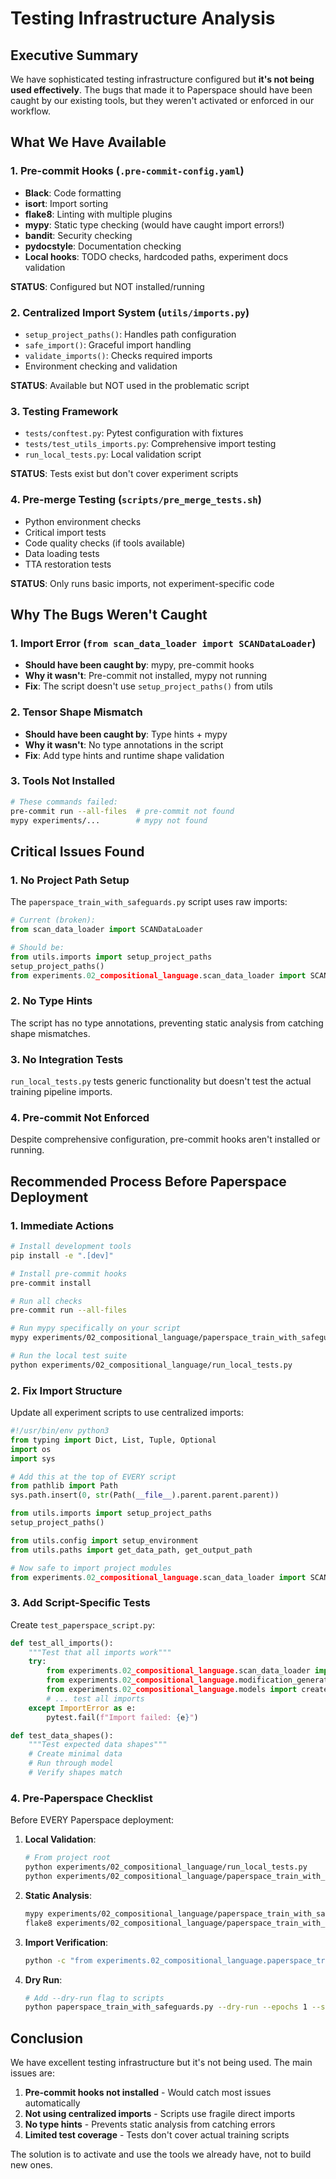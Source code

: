# Testing Infrastructure Analysis

## Executive Summary

We have sophisticated testing infrastructure configured but **it's not being used effectively**. The bugs that made it to Paperspace should have been caught by our existing tools, but they weren't activated or enforced in our workflow.

## What We Have Available

### 1. **Pre-commit Hooks** (`.pre-commit-config.yaml`)
- **Black**: Code formatting
- **isort**: Import sorting
- **flake8**: Linting with multiple plugins
- **mypy**: Static type checking (would have caught import errors!)
- **bandit**: Security checking
- **pydocstyle**: Documentation checking
- **Local hooks**: TODO checks, hardcoded paths, experiment docs validation

**STATUS**: Configured but NOT installed/running

### 2. **Centralized Import System** (`utils/imports.py`)
- `setup_project_paths()`: Handles path configuration
- `safe_import()`: Graceful import handling
- `validate_imports()`: Checks required imports
- Environment checking and validation

**STATUS**: Available but NOT used in the problematic script

### 3. **Testing Framework**
- `tests/conftest.py`: Pytest configuration with fixtures
- `tests/test_utils_imports.py`: Comprehensive import testing
- `run_local_tests.py`: Local validation script

**STATUS**: Tests exist but don't cover experiment scripts

### 4. **Pre-merge Testing** (`scripts/pre_merge_tests.sh`)
- Python environment checks
- Critical import tests
- Code quality checks (if tools available)
- Data loading tests
- TTA restoration tests

**STATUS**: Only runs basic imports, not experiment-specific code

## Why The Bugs Weren't Caught

### 1. **Import Error** (`from scan_data_loader import SCANDataLoader`)
- **Should have been caught by**: mypy, pre-commit hooks
- **Why it wasn't**: Pre-commit not installed, mypy not running
- **Fix**: The script doesn't use `setup_project_paths()` from utils

### 2. **Tensor Shape Mismatch**
- **Should have been caught by**: Type hints + mypy
- **Why it wasn't**: No type annotations in the script
- **Fix**: Add type hints and runtime shape validation

### 3. **Tools Not Installed**
```bash
# These commands failed:
pre-commit run --all-files  # pre-commit not found
mypy experiments/...        # mypy not found
```

## Critical Issues Found

### 1. **No Project Path Setup**
The `paperspace_train_with_safeguards.py` script uses raw imports:
```python
# Current (broken):
from scan_data_loader import SCANDataLoader

# Should be:
from utils.imports import setup_project_paths
setup_project_paths()
from experiments.02_compositional_language.scan_data_loader import SCANDataLoader
```

### 2. **No Type Hints**
The script has no type annotations, preventing static analysis from catching shape mismatches.

### 3. **No Integration Tests**
`run_local_tests.py` tests generic functionality but doesn't test the actual training pipeline imports.

### 4. **Pre-commit Not Enforced**
Despite comprehensive configuration, pre-commit hooks aren't installed or running.

## Recommended Process Before Paperspace Deployment

### 1. **Immediate Actions**
```bash
# Install development tools
pip install -e ".[dev]"

# Install pre-commit hooks
pre-commit install

# Run all checks
pre-commit run --all-files

# Run mypy specifically on your script
mypy experiments/02_compositional_language/paperspace_train_with_safeguards.py

# Run the local test suite
python experiments/02_compositional_language/run_local_tests.py
```

### 2. **Fix Import Structure**
Update all experiment scripts to use centralized imports:
```python
#!/usr/bin/env python3
from typing import Dict, List, Tuple, Optional
import os
import sys

# Add this at the top of EVERY script
from pathlib import Path
sys.path.insert(0, str(Path(__file__).parent.parent.parent))

from utils.imports import setup_project_paths
setup_project_paths()

from utils.config import setup_environment
from utils.paths import get_data_path, get_output_path

# Now safe to import project modules
from experiments.02_compositional_language.scan_data_loader import SCANDataLoader
```

### 3. **Add Script-Specific Tests**
Create `test_paperspace_script.py`:
```python
def test_all_imports():
    """Test that all imports work"""
    try:
        from experiments.02_compositional_language.scan_data_loader import SCANDataLoader
        from experiments.02_compositional_language.modification_generator import ModificationGenerator
        from experiments.02_compositional_language.models import create_baseline_seq2seq
        # ... test all imports
    except ImportError as e:
        pytest.fail(f"Import failed: {e}")

def test_data_shapes():
    """Test expected data shapes"""
    # Create minimal data
    # Run through model
    # Verify shapes match
```

### 4. **Pre-Paperspace Checklist**
Before EVERY Paperspace deployment:

1. **Local Validation**:
   ```bash
   # From project root
   python experiments/02_compositional_language/run_local_tests.py
   python experiments/02_compositional_language/paperspace_train_with_safeguards.py --test-mode
   ```

2. **Static Analysis**:
   ```bash
   mypy experiments/02_compositional_language/paperspace_train_with_safeguards.py
   flake8 experiments/02_compositional_language/paperspace_train_with_safeguards.py
   ```

3. **Import Verification**:
   ```bash
   python -c "from experiments.02_compositional_language.paperspace_train_with_safeguards import *"
   ```

4. **Dry Run**:
   ```bash
   # Add --dry-run flag to scripts
   python paperspace_train_with_safeguards.py --dry-run --epochs 1 --samples 100
   ```

## Conclusion

We have excellent testing infrastructure but it's not being used. The main issues are:

1. **Pre-commit hooks not installed** - Would catch most issues automatically
2. **Not using centralized imports** - Scripts use fragile direct imports
3. **No type hints** - Prevents static analysis from catching errors
4. **Limited test coverage** - Tests don't cover actual training scripts

The solution is to activate and use the tools we already have, not to build new ones.
